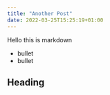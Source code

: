 ```yaml
---
title: "Another Post"
date: 2022-03-25T15:25:19+01:00
---
```

Hello this is markdown

- bullet
- bullet

## Heading


